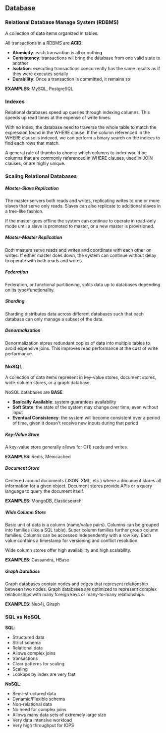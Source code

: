 ## Database

### Relational Database Manage System (RDBMS)

A collection of data items organized in tables.

All transactions in a RDBMS are __ACID__:
- __Atomicity__: each transaction is all or nothing
- __Consistency__: transactions wil bring the database from one valid state to another
- __Isolation__: executing transactions concurrently has the same results as if they were executes serially
- __Durability__: Once a transaction is committed, it remains so

__EXAMPLES__: MySQL, PostgreSQL

### Indexes

Relational databases speed up queries through indexing columns. This speeds up read times at the expense of write times. 

With no index, the database need to traverse the whole table to match the expression found in the WHERE clause. If the column referenced in the WHERE clause is indexed, we can perform a binary search on the indices to find each rows that match. 

A general rule of thumbs to choose which columns to index would be columns that are commonly referenced in WHERE clauses, used in JOIN clauses, or are highly unique. 

### Scaling Relational Databases

##### Master-Slave Replication

The master servers both reads and writes, replicating writes to one or more slaves that serve only reads. Slaves can also replicate to additional slaves in a tree-like fashion. 

If the master goes offline the system can continue to operate in read-only mode until a slave is promoted to master, or a new master is provisioned.

##### Master-Master Replication

Both masters serve reads and writes and coordinate with each other on writes. If either master does down, the system can continue without delay to operate with both reads and writes.

##### Federation

Federation, or functional partitioning, splits data up to databases depending on its type/functionality. 

##### Sharding

Sharding distributes data across different databases such that each database can only manage a subset of the data.

##### Denormalization

Denormalization stores redundant copies of data into multiple tables to avoid expensive joins. This improves read performance at the cost of write performance. 

### NoSQL

A collection of data items represent in key-value stores, document stores, wide-column stores, or a graph database.

NoSQL databases are __BASE__:
- __Basically Available__: system guarantees availability
- __Soft State__: the state of the system may change over time, even without input
- __Eventual Consistency__: the system will become consistent over a period of time, given it doesn't receive new inputs during that period

##### Key-Value Store

A key-value store generally allows for O(1) reads and writes.

__EXAMPLES__: Redis, Memcached

##### Document Store

Centered around documents (JSON, XML, etc.) where a document stores all information for a given object. Document stores provide APIs or a query language to query the document itself.

__EXAMPLES__: MongoDB, Elasticsearch

##### Wide Column Store

Basic unit of data is a column (name/value pairs). Columns can be grouped into families (like a SQL table). Super column families further group column families. Columns can be accessed independently with a row key. Each value contains a timestamp for versioning and conflict resolution.

Wide column stores offer high availability and high scalability.

__EXAMPLES__: Cassandra, HBase

##### Graph Database

Graph databases contain nodes and edges that represent relationship between two nodes. Graph databases are optimized to represent complex relationships with many foreign keys or many-to-many relationships.

__EXAMPLES__: Neo4j, Giraph

### SQL vs NoSQL

__SQL__:
- Structured data
- Strict schema
- Relational data
- Allows complex joins
- transactions
- Clear patterns for scaling
- Scaling
- Lookups by index are very fast

__NoSQL__:
- Semi-structured data
- Dynamic/Flexible schema
- Non-relational data
- No need for complex joins
- Allows many data sets of extremely large size
- Very data intensive workload
- Very high throughput for IOPS